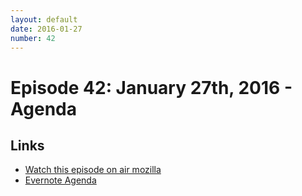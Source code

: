 ```yaml
---
layout: default
date: 2016-01-27
number: 42
---
```


# Episode 42: January 27th, 2016 - Agenda

## Links
* [Watch this episode on air mozilla](https://air.mozilla.org/the-joy-of-coding-episode-42/)
* [Evernote Agenda](https://www.evernote.com/l/AbKaAX9qlDhBfpRzRXEH63H3g8wU5KvpPk4)
